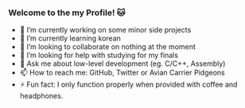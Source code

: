 ### Welcome to the my Profile! 🐱

- 🔭 I’m currently working on some minor side projects
- 🌱 I’m currently learning korean
- 👯 I’m looking to collaborate on nothing at the moment
- 🤔 I’m looking for help with studying for my finals
- 💬 Ask me about low-level development (eg. C/C++, Assembly)
- 📫 How to reach me: GitHub, Twitter or Avian Carrier Pidgeons
- ⚡ Fun fact: I only function properly when provided with coffee and headphones.
